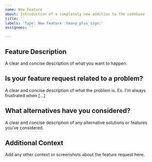 ```yaml
---
name: New Feature
about: Introduction of a completely new addition to the codebase
title: ''
labels: 'Type: New Feature :heavy_plus_sign:'
assignees: ''

---
```


## Feature Description

A clear and concise description of what you want to happen.

## Is your feature request related to a problem?

A clear and concise description of what the problem is. Ex. I'm always frustrated when [...]

## What alternatives have you considered?

A clear and concise description of any alternative solutions or features you've considered.

## Additional Context

Add any other context or screenshots about the feature request here.

